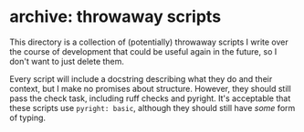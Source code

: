 # archive: throwaway scripts

This directory is a collection of (potentially) throwaway scripts I write over the
course of development that could be useful again in the future, so I don't want to just
delete them.

Every script will include a docstring describing what they do and their context, but I
make no promises about structure. However, they should still pass the check task,
including ruff checks and pyright. It's acceptable that these scripts use `pyright:
basic`, although they should still have _some_ form of typing.

